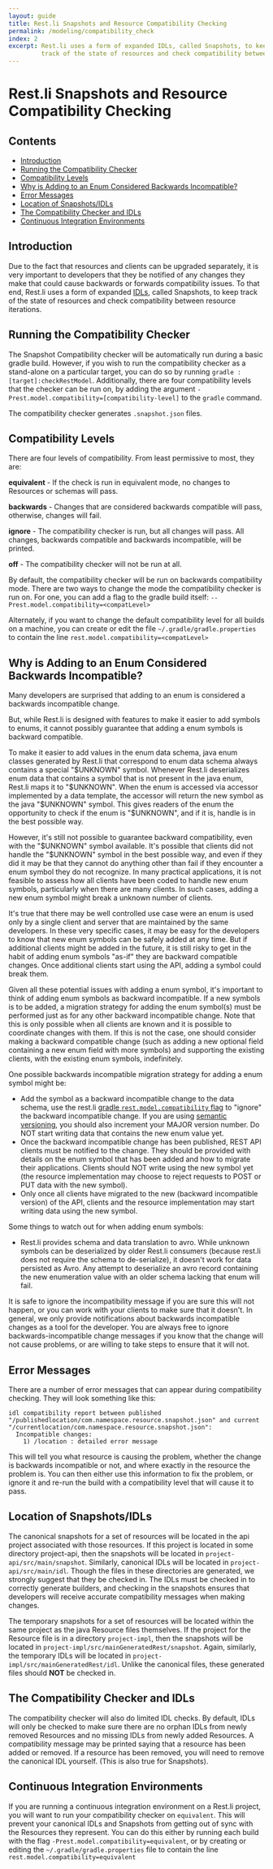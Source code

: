 ```yaml
---
layout: guide
title: Rest.li Snapshots and Resource Compatibility Checking
permalink: /modeling/compatibility_check
index: 2
excerpt: Rest.li uses a form of expanded IDLs, called Snapshots, to keep
         track of the state of resources and check compatibility between resource iterations.
---
```

# Rest.li Snapshots and Resource Compatibility Checking

## Contents

* [Introduction](#introduction)
* [Running the Compatibility Checker](#running-the-compatibility-checker)
* [Compatibility Levels](#compatibility-levels)
* [Why is Adding to an Enum Considered Backwards Incompatible?](#why-is-adding-to-an-enum-considered-backwards-incompatible)
* [Error Messages](#error-messages)
* [Location of Snapshots/IDLs](#location-of-snapshotsidls)
* [The Compatibility Checker and IDLs](#the-compatibility-checker-and-idls)
* [Continuous Integration Environments](#continuous-integration-environments)

## Introduction

Due to the fact that resources and clients can be upgraded separately, it is very important to developers
that they be notified of any changes they make that could cause backwards or forwards compatibility issues.
To that end, Rest.li uses a form of expanded [IDLs](http://en.wikipedia.org/wiki/Interface_description_language),
called Snapshots, to keep track of the state of resources and check compatibility between resource iterations.

## Running the Compatibility Checker

The Snapshot Compatibility checker will be automatically run during a basic gradle build. However, if you
wish to run the compatibility checker as a stand-alone on a particular target, you can do so by running
`gradle :[target]:checkRestModel`. Additionally, there are four compatibility levels that the checker
can be run on, by adding the argument `-Prest.model.compatibility=[compatibility-level]` to the `gradle` command.

The compatibility checker generates `.snapshot.json` files. 

## Compatibility Levels

There are four levels of compatibility. From least permissive to most, they are:

**equivalent** - If the check is run in equivalent mode, no changes to Resources or schemas will pass.

**backwards** - Changes that are considered backwards compatible will pass, otherwise, changes will fail.

**ignore** - The compatibility checker is run, but all changes will pass. All changes, backwards compatible
and backwards incompatible, will be printed.

**off** - The compatibility checker will not be run at all.

By default, the compatibility checker will be run on backwards compatibility mode. There are two ways to
change the mode the compatibility checker is run on. For one, you can add a flag to the gradle build itself:
`--Prest.model.compatibility=<compatLevel>`

Alternately, if you want to change the default compatibility level for all builds on a machine, you can
create or edit the file `~/.gradle/gradle.properties` to contain the line `rest.model.compatibility=<compatLevel>`

## Why is Adding to an Enum Considered Backwards Incompatible?

Many developers are surprised that adding to an enum is considered a backwards incompatible change.

But, while Rest.li is designed with features to make it easier to add symbols to enums, it cannot possibly
guarantee that adding a enum symbols is backward compatible.

To make it easier to add values in the enum data schema, java enum classes generated by Rest.li that correspond to enum
data schema always contains a special "$UNKNOWN" symbol. Whenever Rest.li deserializes enum data that contains a symbol
that is not present in the java enum, Rest.li maps it to "$UNKNOWN". When the enum is accessed via accessor implemented
by a data template, the accessor will return the new symbol as the java "$UNKNOWN" symbol. This gives readers of the
enum the opportunity to check if the enum is "$UNKNOWN", and if it is, handle is in the best possible way.

However, it's still not possible to guarantee backward compatibility, even with the "$UNKNOWN" symbol available. It's
possible that clients did not handle the "$UNKNOWN" symbol in the best possible way,  and even if they did it may be
that they cannot do anything other than fail if they encounter a enum symbol they do not recognize. In many practical
applications,  it is not feasible to assess how all clients have been coded to handle new enum symbols, particularly
when there are many clients.  In such cases, adding a new enum symbol might break a unknown number of clients.

It's true that there may be well controlled use case were an enum is used only by a single client and server that are
maintained by the same developers.   In these very specific cases, it may be easy for the developers to know that new
enum symbols can be safely added at any time.  But if additional clients might be added in the future, it is still risky
to get in the habit of adding enum symbols "as-if" they are backward compatible changes. Once additional clients start
using the API,  adding a symbol could break them.

Given all these potential issues with adding a enum symbol, it's important to think of adding enum symbols as backward
incompatible.  If a new symbols is to be added, a migration strategy for adding the enum symbol(s) must be performed
just as for any other backward incompatible change.  Note that this is only possible when all clients are known and it
is possible to coordinate changes with them.  If this is not the case,  one should consider making a backward compatible
change (such as adding a new optional field containing a new enum field with more symbols) and supporting the existing
clients, with the existing enum symbols, indefinitely.

One possible backwards incompatible migration strategy for adding a enum symbol might be:

* Add the symbol as a backward incompatible change to the data schema,  use the rest.li
  [gradle `rest.model.compatibility` flag](/rest.li/setup/gradle#compatibility) to "ignore"
  the backward incompatible change.  If you are using [semantic versioning](http://semver.org/),
  you should also increment your MAJOR version number.  Do NOT start writing data that contains
  the new enum value yet.
* Once the backward incompatible change has been published, REST API clients must be notified to the change.
  They should be provided with details on the enum symbol that has been added and how to migrate their applications.
  Clients should NOT write using the new symbol yet (the resource implementation may choose to reject requests to POST
  or PUT data with the new symbol).
* Only once all clients have migrated to the new (backward incompatible version) of the API, clients and the resource
  implementation may start writing data using the new symbol.

Some things to watch out for when adding enum symbols:

* Rest.li provides schema and data translation to avro.  While unknown symbols can be deserialized by older Rest.li
  consumers (because rest.li does not require the schema to de-serialize), it doesn't work for data persisted as Avro.
  Any attempt to deserialize an avro record containing the new enumeration value with an older schema lacking that enum
  will fail.

It is safe to ignore the incompatibility message if you are sure this will not happen, or you can work with your clients
to make sure that it doesn't. In general, we only provide notifications about backwards incompatible changes as a tool
for the developer.  You are always free to ignore backwards-incompatible change messages if you know that the change
will not cause problems, or are willing to take steps to ensure that it will not.

## Error Messages

There are a number of error messages that can appear during compatibility checking. They will look something like this:

```
idl compatibility report between published "/publishedlocation/com.namespace.resource.snapshot.json" and current "/currentlocation/com.namespace.resource.snapshot.json":
  Incompatible changes:
    1) /location : detailed error message
```

This will tell you what resource is causing the problem, whether the change is backwards incompatible or not, and where
exactly in the resource the problem is. You can then either use this information to fix the problem, or ignore it and
re-run the build with a compatibility level that will cause it to pass.

## Location of Snapshots/IDLs

The canonical snapshots for a set of resources will be located in the api project associated with those resources. If
this project is located in some directory project-api, then the snapshots will be located in
`project-api/src/main/snapshot`. Similarly, canonical IDLs will be located in `project-api/src/main/idl`. Though the
files in these directories are generated, we strongly suggest that they be checked in. The IDLs must be checked in to
correctly generate builders, and checking in the snapshots ensures that developers will receive accurate compatibility
messages when making changes.

The temporary snapshots for a set of resources will be located within the same project as the java Resource files
themselves. If the project for the Resource file is in a directory `project-impl`, then the snapshots will be located in
`project-impl/src/mainGeneratedRest/snapshot`. Again, similarly, the temporary IDLs will be located in
`project-impl/src/mainGeneratedRest/idl`. Unlike the canonical files, these generated files should **NOT** be checked
in.

## The Compatibility Checker and IDLs

The compatibility checker will also do limited IDL checks. By default, IDLs will only be checked to make sure there are
no orphan IDLs from newly removed Resources and no missing IDLs from newly added Resources. A compatibility message may
be printed saying that a resource has been added or removed. If a resource has been removed, you will need to remove the
canonical IDL yourself. (This is also true for Snapshots).

## Continuous Integration Environments

If you are running a continuous integration environment on a Rest.li project, you will want to run your compatibility
checker on `equivalent`. This will prevent your canonical IDLs and Snapshots from getting out of sync with the Resources
they represent. You can do this either by running each build with the flag `-Prest.model.compatibility=equivalent`, or
by creating or editing the `~/.gradle/gradle.properties` file to contain the line `rest.model.compatibility=equivalent`